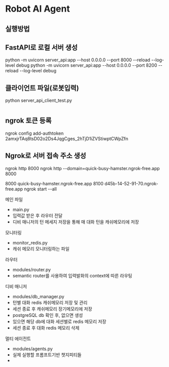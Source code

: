 # Robot AI Agent


## 실행방법 ##
## FastAPI로 로컬 서버 생성
python -m uvicorn server_api:app --host 0.0.0.0 --port 8000 --reload --log-level debug
python -m uvicorn server_api:app --host 0.0.0.0 --port 8200 --reload --log-level debug


## 클라이언트 파일(로봇입력)
python server_api_client_test.py

# ######################







## ngrok 토큰 등록
ngrok config add-authtoken 2amxjrTAq8tsD02o2Ds4JqgCges_2hTjD1iZVStiwptCWpZfn

## Ngrok로 서버 접속 주소 생성 
ngrok http 8000
ngrok http --domain=quick-busy-hamster.ngrok-free.app 8000


8000 quick-busy-hamster.ngrok-free.app
8100 d45b-14-52-91-70.ngrok-free.app
ngrok start --all


메인 파일
- main.py
- 입력값 받은 후 라우터 전달
- 디비 매니저의 턴 메세지 저장을 통해 매 대화 턴을 캐쉬메모리에 저장

모니터링
- monitor_redis.py
- 캐쉬 메모리 모니터링하는 파일

라우터
- modules/router.py
- semantic router를 사용하여 입력발화의 context에 따른 라우팅

디비 매니저
- modules/db_manager.py
- 턴별 대화 redis 캐쉬메모리 저장 및 관리
- 세션 종료 후 캐쉬메모리 장기메모리에 저장 
- postgreSQL db 확인 후, 없으면 생성
- 있으면 해당 db에 대화 세션별로 redis 메모리 저장
- 세션 종료 후 대화 redis 메모리 삭제

멀티 에이전트 
- modules/agents.py
- 실제 실행할 프롬프트기반 챗지피티들
-
